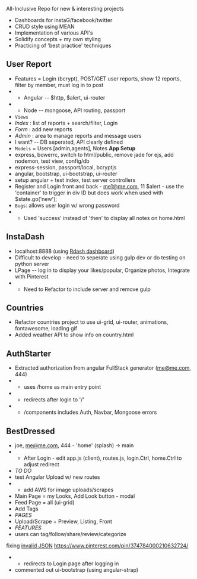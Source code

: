 All-Inclusive Repo for new & interesting projects

- Dashboards for instaG/facebook/twitter
- CRUD style using MEAN 
- Implementation of various API's
- Solidify concepts + my own styling
- Practicing of 'best practice' techniques 

## User Report
- Features = Login (bcrypt), POST/GET user reports, show 12 reports, filter by member, must log in to post
- - Angular  --  $http, $alert, ui-router
- - Node  --  mongoose, API routing, passport
- `Views`
- *Index* : list of reports + search/filter, Login
- *Form* : add new reports
- *Admin* : area to manage reports and message users
- I want?  -- DB seperated, API clearly defined
- `Models`  =  Users [admin,agents], Notes
**App Setup**
- express, bowerrc, switch to html/public, remove jade for ejs, add nodemon, test view, config/db
- express-session, passport/local, bcryptjs
- angular, bootstrap, ui-bootstrap, ui-router
- setup angular + test index, test server controllers
- Register and Login front and back   -  me1@me.com, 11
$alert  -  use the 'container' to trigger in div ID but does work when used with $state.go('new');
- `Bugs`: allows user login w/ wrong password
- - Used 'success' instead of 'then' to display all notes on home.html

## InstaDash
- localhost:8888   (using [Rdash dashboard](https://github.com/rdash/rdash-angular))
- Difficult to develop  -  need to seperate using gulp dev or do testing on python server
- LPage -- log in to display your likes/popular, Organize photos, Integrate with Pinterest
- - Need to Refactor to include server and remove gulp

## Countries
- Refactor countries project to use ui-grid, ui-router, animations, fontawesome, loading gif
- Added weather API to show info on country.html

## AuthStarter
- Extracted authorization from angular FullStack generator      (me@me.com, 444)
- - uses /home as main entry point
- - redirects after login to '/'
- - /components includes Auth, Navbar, Mongoose errors 

## BestDressed
- joe, me@me.com, 444   -  'home' (splash) -> main 
- - After Login - edit app.js (client), routes.js, login.Ctrl, home.Ctrl to adjust redirect
- *TO DO*
- test Angular Upload w/ new routes
- - add AWS for image uploads/scrapes
- Main Page  =  my Looks, Add Look button   -   modal 
- Feed Page  =  all (ui-grid)
- Add Tags
- *PAGES*
- Upload/Scrape + Preview, Listing, Front
- *FEATURES*
- users can tag/follow/share/review/categorize

fixing [invalid JSON](https://www.reddit.com/r/node/comments/2zsukj/help_understanding_bodyparser_and_why_express/) 
https://www.pinterest.com/pin/374784000210632724/


- - redirects to Login page after logging in
- commented out ui-bootstrap  (using angular-strap)

